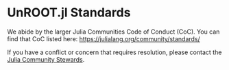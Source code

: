 UnROOT.jl Standards
=========================

We abide by the larger Julia Communities Code of Conduct (CoC). You can find that CoC listed here: https://julialang.org/community/standards/

If you have a conflict or concern that requires resolution, please contact the [Julia Community Stewards](https://julialang.org/community/stewards/).
